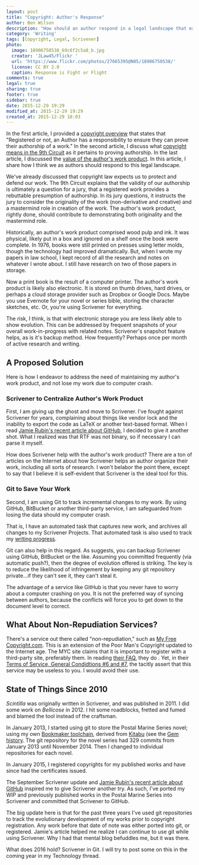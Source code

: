 ```yaml
---
layout: post
title: "Copyright: Author's Response"
author: Ben Wilson
description: "How should an author respond in a legal landscape that expects action?"
category: 'Writing'
tags: [Copyright, Legal, Scrivener]
photo:
  image: 18906750538_69c6f2c5a8_b.jpg
  creator: 'JLaw45/Flickr '
  url: 'https://www.flickr.com/photos/27665395@N05/18906750538/'
  license: CC BY 2.0
  caption: Response is Fight or Flight
comments: true
legal: true
sharing: true
footer: true
sidebar: true
date: 2015-12-29 19:29
modified_at: 2015-12-29 19:29
created_at: 2015-12-29 18:03
---
```


In the first article, I provided a [copyright overview](/writing/copyright-overview/) that states that "Registered or not, an Author has a responsibility to ensure they can prove their authorship of a work." In the second article, I discuss what [copyright means in the 9th Circuit](/writing/copyright-overview/) as it pertains to proving authorship. In the last article, I discussed the [value of the author's work product](/writing-copyright-work-product). In this article, I share how I think we as authors should respond to this legal landscape.

<!-- more -->

We've already discussed that copyright law expects us to protect and defend our work. The 9th Circuit explains that the validity of our authorship is ultimately a question for a jury, that a registered work provides a rebuttable presumption of authorship. In its jury questions, it instructs the jury to consider the originality of the work (non-derivative and creative) and a mastermind role in creation of the work. The author's work product, rightly done, should contribute to demonstrating both originality and the mastermind role.

Historically, an author's work product comprised wood pulp and ink. It was physical, likely put in a box and ignored on a shelf once the book were complete. In 1976, books were still printed on presses using letter molds, though the technology had improved dramatically. But, when I wrote my papers in law school, I kept record of all the research and notes on whatever I wrote about. I still have research on two of those papers in storage.

Now a print book is the result of a computer printer. The author's work product is likely also electronic. It is stored on thumb drives, hard drives, or perhaps a cloud storage provider such as Dropbox or Google Docs. Maybe you use Evernote for your novel or series bible, storing the character sketches, etc. Or, you're using Scrivener for everything.

The risk, I think, is that with electronic storage you are less likely able to show evolution. This can be addressed by frequent snapshots of your overall work-in-progress with related notes. Scrivener's snapshot feature helps, as is it's backup method. How frequently? Perhaps once per month of active research and writing.

## A Proposed Solution

Here is how I endeavor to address the need of maintaining my author's work product, and not lose my work due to computer crash.

### Scrivener to Centralize Author's Work Product

First, I am giving up the ghost and move to Scrivener. I've fought against Scrivener for years, complaining about things like vendor lock and the inability to export the code as LaTeX or another text-based format. When I read [Jamie Rubin's recent article about GitHub](http://www.jamierubin.net/2015/12/22/tracking-the-things-i-make-with-github/), I decided to give it another shot. What I realized was that RTF was not binary, so if necessary I can parse it myself. 

How does Scrivener help with the author's work product? There are a ton of articles on the Internet about how Scrivener helps an author organize their work, including all sorts of research. I won't belabor the point there, except to say that I believe it is self-evident that Scrivener is the ideal tool for this.

### Git to Save Your Work

Second, I am using Git to track incremental changes to my work. By using GitHub, BitBucket or another third-party service, I am safeguarded from losing the data should my computer crash.

That is, I have an automated task that captures new work, and archives all changes to my Scrivener Projects. That automated task is also used to track my [writing progress](/logs/2016-progress/).

Git can also help in this regard. As  suggests, you can backup Scrivener using GitHub, BitBucket or the like. Assuming you committed frequently (via automatic push?), then the degree of evolution offered is striking. The key is to reduce the likelihood of infringement by keeping any git repository private...if they can't see it, they can't steal it.

The advantage of a service like GitHub is that you never have to worry about a computer crashing on you. It is not the preferred way of syncing between authors, because the conflicts will force you to get down to the document level to correct.

## What About Non-Repudiation Services?

There's a service out there called "non-repudiation," such as [My Free Copyright.com](http://myfreecopyright.com/). This is an extension of the Poor Man's Copyright updated to the Internet age. The MYC site claims that it is important to register with a third-party site, preferably them. In reading [their FAQ](http://myfreecopyright.com/frequently_asked_questions), they do . Yet, in their [Terms of Service, General Condidtions #6 and #7](http://myfreecopyright.com/home/termsofservice), the tacitly assert that this service may be useless to you. I would avoid their use.

## State of Things Since 2010

*Scintilla* was originally written in Scrivener, and was published in 2011. I did some work on *Bellicose* in 2012. I hit some roadblocks, fretted and fumed and blamed the tool instead of the craftsman.

In January 2013, I started using git to store the Postal Marine Series novel; using my own [Bookmaker toolchain](/technology/toolchain/), derived from [Kitabu](https://github.com/fnando/kitabu) (see the [Gem history](https://rubygems.org/gems/bookmaker/versions). The git repository for the novel series had 329 commits from January 2013 until November 2014. Then I changed to individual repositories for each novel.

In January 2015, I registered copyrights for my published works and have since had the certificates issued.

The September Scrivener update and [Jamie Rubin's recent article about GitHub](http://www.jamierubin.net/2015/12/22/tracking-the-things-i-make-with-github/) inspired me to give Scrivener another try. As such, I've ported my WIP and previously published works in the Postal Marine Series into Scrivener and committed that Scrivener to GitHub.

The big update here is that for the past three years I've used git repositories to track the evolutionary development of my works prior to copyright registration. Any work before that date of note was either ported into git, or registered. Jamie's article helped me realize I can continue to use git while using Scrivener. Why I had that mental blog befuddles me, but it was there.

What does 2016 hold? Scrivener in Git. I will try to post some on this in the coming year in my Technology thread.

